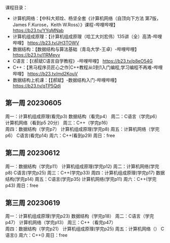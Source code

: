 课程目录：
- 计算机网络：【中科大郑烇、杨坚全套《计算机网络（自顶向下方法 第7版，James F.Kurose，Keith W.Ross）》课程-哔哩哔哩】 https://b23.tv/YYqMNab
- 计算机组成原理：【计算机组成原理（哈工大刘宏伟）135讲（全）高清-哔哩哔哩】 https://b23.tv/JH3TOWV
- 数据结构：【数据结构与算法基础（青岛大学-王卓）-哔哩哔哩】 https://b23.tv/I1RMeyv
- C语言：【《郝斌C语言自学教程》-哔哩哔哩】 https://b23.tv/p8eO54G
- C++：【黑马程序员匠心之作|C++教程从0到1入门编程,学习编程不再难-哔哩哔哩】 https://b23.tv/md2KouV
- 数据结构上机课：【【郝斌】-数据结构入门-哔哩哔哩】 https://b23.tv/qTP5Qdj
## 第一周 20230605
周一：计算机组成原理(看完p3)    数据结构（看完p4）
周二：C语言（学完p6） 计算机网络（看到p5 20分）
周三：C++（学完p16）   
周四：数据结构（学完p7）  计算机组成原理(学完p8)
周五：计算机网络（学完p6）    C语言(看完p14)
周六：C++(看到p29)
周日：free
## 第二周 20230612
周一：数据结构（学完p11）  计算机组成原理(学完p12)
周二：计算机网络(学完p8) C语言(学完p25)
周三：C++(学完p33)
周四：计算机组成原理(学完p17) 数据结构(学完p14)
周五：C语言(学完p35) 计算机网络(学完p11)
周六：C++(学完p43)
周日：free
## 第三周 20230619
周一：计算机组成原理(学完p23)    数据结构（学完p18）
周二：C语言（学完p47） 计算机网络（学完p13）
周三：C++（看完p47）   
周四：数据结构（学完p21）  计算机组成原理(学完p25)
周五：计算机网络（）    C语言()
周六：C++()
周日：free